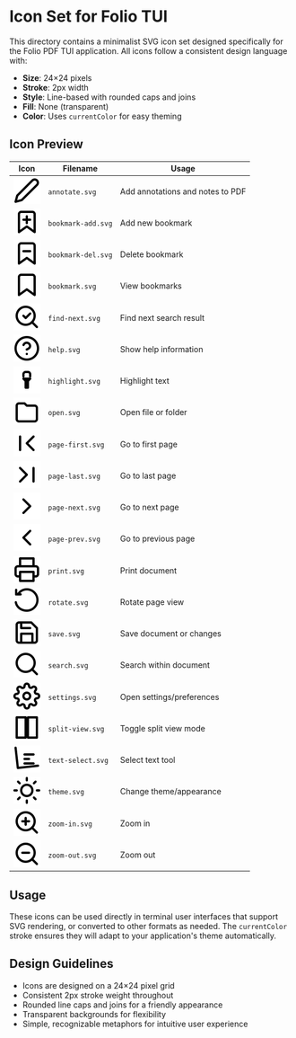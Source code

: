 # Icon Set for Folio TUI

This directory contains a minimalist SVG icon set designed specifically for the Folio PDF TUI application. All icons follow a consistent design language with:

- **Size**: 24×24 pixels
- **Stroke**: 2px width
- **Style**: Line-based with rounded caps and joins
- **Fill**: None (transparent)
- **Color**: Uses `currentColor` for easy theming

## Icon Preview

| Icon | Filename | Usage |
|------|----------|-------|
| ![annotate](assets/icons/annotate.svg) | `annotate.svg` | Add annotations and notes to PDF |
| ![bookmark-add](assets/icons/bookmark-add.svg) | `bookmark-add.svg` | Add new bookmark |
| ![bookmark-del](assets/icons/bookmark-del.svg) | `bookmark-del.svg` | Delete bookmark |
| ![bookmark](assets/icons/bookmark.svg) | `bookmark.svg` | View bookmarks |
| ![find-next](assets/icons/find-next.svg) | `find-next.svg` | Find next search result |
| ![help](assets/icons/help.svg) | `help.svg` | Show help information |
| ![highlight](assets/icons/highlight.svg) | `highlight.svg` | Highlight text |
| ![open](assets/icons/open.svg) | `open.svg` | Open file or folder |
| ![page-first](assets/icons/page-first.svg) | `page-first.svg` | Go to first page |
| ![page-last](assets/icons/page-last.svg) | `page-last.svg` | Go to last page |
| ![page-next](assets/icons/page-next.svg) | `page-next.svg` | Go to next page |
| ![page-prev](assets/icons/page-prev.svg) | `page-prev.svg` | Go to previous page |
| ![print](assets/icons/print.svg) | `print.svg` | Print document |
| ![rotate](assets/icons/rotate.svg) | `rotate.svg` | Rotate page view |
| ![save](assets/icons/save.svg) | `save.svg` | Save document or changes |
| ![search](assets/icons/search.svg) | `search.svg` | Search within document |
| ![settings](assets/icons/settings.svg) | `settings.svg` | Open settings/preferences |
| ![split-view](assets/icons/split-view.svg) | `split-view.svg` | Toggle split view mode |
| ![text-select](assets/icons/text-select.svg) | `text-select.svg` | Select text tool |
| ![theme](assets/icons/theme.svg) | `theme.svg` | Change theme/appearance |
| ![zoom-in](assets/icons/zoom-in.svg) | `zoom-in.svg` | Zoom in |
| ![zoom-out](assets/icons/zoom-out.svg) | `zoom-out.svg` | Zoom out |

## Usage

These icons can be used directly in terminal user interfaces that support SVG rendering, or converted to other formats as needed. The `currentColor` stroke ensures they will adapt to your application's theme automatically.

## Design Guidelines

- Icons are designed on a 24×24 pixel grid
- Consistent 2px stroke weight throughout
- Rounded line caps and joins for a friendly appearance
- Transparent backgrounds for flexibility
- Simple, recognizable metaphors for intuitive user experience
